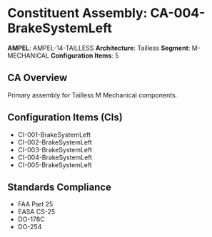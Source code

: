 # Constituent Assembly: CA-004-BrakeSystemLeft

**AMPEL**: AMPEL-14-TAILLESS
**Architecture**: Tailless
**Segment**: M-MECHANICAL
**Configuration Items**: 5

## CA Overview
Primary assembly for Tailless M Mechanical components.

## Configuration Items (CIs)
- CI-001-BrakeSystemLeft
- CI-002-BrakeSystemLeft
- CI-003-BrakeSystemLeft
- CI-004-BrakeSystemLeft
- CI-005-BrakeSystemLeft

## Standards Compliance
- FAA Part 25
- EASA CS-25
- DO-178C
- DO-254
